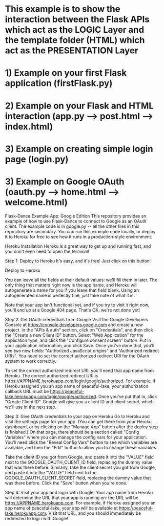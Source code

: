 # This example is to show the interaction between the Flask APIs which act as the LOGIC Layer and the template folder (HTML) which act as the PRESENTATION Layer

# 1) Example on your first Flask application (firstFlask.py)
# 2) Example on your Flask and HTML interaction (app.py --> post.html --> index.html)
# 3) Example on creating simple login page (login.py)
# 3) Example on Google OAuth (oauth.py --> home.html --> welcome.html)
Flask-Dance Example App: Google Edition
This repository provides an example of how to use Flask-Dance to connect to Google as an OAuth client. The example code is in google.py -- all the other files in this repository are secondary. You can run this example code locally, or deploy it to Heroku for free to see how it runs in a production-style environment.

Heroku Installation
Heroku is a great way to get up and running fast, and you don't even need to open the terminal!

Step 1: Deploy to Heroku
It's easy, and it's free! Just click on this button:

Deploy to Heroku

You can leave all the fields at their default values: we'll fill them in later. The only thing that matters right now is the app name, and Heroku will autogenerate a name for you if you leave that field blank. Using an autogenerated name is perfectly fine, just take note of what it is.

Note that your app isn't functional yet, and if you try to visit it right now, you'll end up at a Google 404 page. That's OK, we're not done yet!

Step 2: Get OAuth credentials from Google
Visit the Google Developers Console at https://console.developers.google.com and create a new project. In the "APIs & auth" section, click on "Credentials", and then click the "Create a new Client ID" button. Select "Web Application" for the application type, and click the "Configure consent screen" button. Put in your application information, and click Save. Once you’ve done that, you’ll see two new fields: "Authorized JavaScript origins" and "Authorized redirect URIs". You need to set the correct authorized redirect URI for the OAuth system to work correctly.

To set the correct authorized redirect URI, you'll need that app name from Heroku. The correct authorized redirect URI is https://APPNAME.herokuapp.com/login/google/authorized. For example, if Heroku assigned you an app name of peaceful-lake, your authorization callback URL must be https://peaceful-lake.herokuapp.com/login/google/authorized. Once you've put that in, click "Create Client ID". Google will give you a client ID and client secret, which we'll use in the next step.

Step 3: Give OAuth credentials to your app on Heroku
Go to Heroku and visit the settings page for your app. (You can get there from your Heroku dashboard, or by clicking on the "Manage App" button after the deploy step is finished.) On that page, there should be a section called "Config Variables" where you can manage the config vars for your application. You'll need click the "Reveal Config Vars" button to see which variables are available, and then the "Edit" button to allow you to change these variables.

Take the client ID you got from Google, and paste it into the "VALUE" field next to the GOOGLE_OAUTH_CLIENT_ID field, replacing the dummy value that was there before. Similarly, take the client secret you got from Google, and paste it into the "VALUE" field next to the GOOGLE_OAUTH_CLIENT_SECRET field, replacing the dummy value that was there before. Click the "Save" button when you're done.

Step 4: Visit your app and login with Google!
Your app name from Heroku will determine the URL that your app is running on: the URL will be https://APPNAME.herokuapp.com. For example, if Heroku assigned you an app name of peaceful-lake, your app will be available at https://peaceful-lake.herokuapp.com. Visit that URL, and you should immediately be redirected to login with Google!
